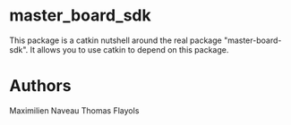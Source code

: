 # master_board_sdk

This package is a catkin nutshell around the real package "master-board-sdk".
It allows you to use catkin to depend on this package.

# Authors

Maximilien Naveau
Thomas Flayols
